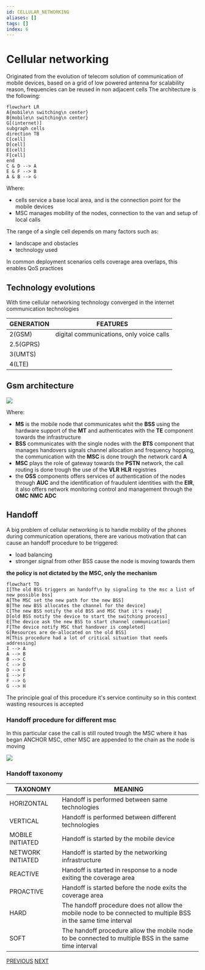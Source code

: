 ```yaml
---
id: CELLULAR_NETWORKING
aliases: []
tags: []
index: 6
---
```


# Cellular networking

Originated from the evolution of telecom solution of communication of mobile devices, based on a grid of low powered antenna for scalability reason, frequencies can be reused in non adjacent cells The architecture is the following:

```mermaid
flowchart LR
A{mobile\n switching\n center}
B{mobile\n switching\n center}
G[(internet)]
subgraph cells
direction TB
C[cell]
D[cell]
E[cell]
F[cell]
end
C & D --> A
E & F --> B
A & B --> G
```

Where:

- cells service a base local area, and is the connection point for the mobile devices
- MSC manages mobility of the nodes, connection to the van and setup of local calls

The range of a single cell depends on many factors such as:

- landscape and obstacles
- technology used

In common deployment scenarios cells coverage area overlaps, this enables QoS practices

## Technology evolutions

With time cellular networking technology converged in the internet communication technologies

| GENERATION | FEATURES                                 |
| ---------- | ---------------------------------------- |
| 2(GSM)     | digital communications, only voice calls |
| 2.5(GPRS)  |                                          |
| 3(UMTS)    |                                          |
| 4(LTE)     |                                          |

## Gsm architecture

![](mobile_systems/Pasted%20image%2020240307143626.png)

Where:

- **MS** is the mobile node that communicates whit the **BSS** using the hardware support of the **MT** and authenticates with the **TE** component towards the infrastructure
- **BSS** communicates with the single nodes with the **BTS** component that manages handovers signals channel allocation and frequency hopping, the communication with the **MSC** is done trough the network card **A**
- **MSC** plays the role of gateway towards the **PSTN** network, the call routing is done trough the use of the **VLR** **HLR** registries
- the **OSS** components offers services of authentication of the nodes through **AUC** and the identification of fraudulent identities with the **EIR**, it also offers network monitoring control and management through the **OMC** **NMC** **ADC**

## Handoff

A big problem of cellular networking is to handle mobility of the phones during communication operations, there are various motivation that can cause an handoff procedure to be triggered:

- load balancing
- stronger signal from other BSS cause the node is moving towards them

**the policy is not dictated by the MSC, only the mechanism**

```mermaid
flowchart TD
I[The old BSS triggers an handoff\n by signaling to the msc a list of new possible bss]
A[The MSC set the new path for the new BSS]
B[The new BSS allocates the channel for the device]
C[The new BSS notify the old BSS and MSC that it's ready]
D[old BSS notify the device to start the switching process]
E[The device ask the new BSS to start channel communication]
F[The device notify MSC that handover is completed]
G[Resources are de-allocated on the old BSS]
H[This procedure had a lot of critical situation that needs addressing]
I --> A
A --> B
B --> C
C --> D
D --> E
E --> F
F --> G
G --> H
```

The principle goal of this procedure it's service continuity so in this context wasting resources is accepted

### Handoff procedure for different msc

In this particular case the call is still routed trough the MSC where it has began ANCHOR MSC, other MSC are appended to the chain as the node is moving

![](mobile_systems/Pasted%20image%2020240606103443.png)

### Handoff taxonomy

| TAXONOMY          | MEANING                                                                                                        |
| ----------------- | -------------------------------------------------------------------------------------------------------------- |
| HORIZONTAL        | Handoff is performed between same technologies                                                                 |
| VERTICAL          | Handoff is performed between different technologies                                                            |
| MOBILE INITIATED  | Handoff is started by the mobile device                                                                        |
| NETWORK INITIATED | Handoff is started by the networking infrastructure                                                            |
| REACTIVE          | Handoff is started in response to a node exiting the coverage area                                             |
| PROACTIVE         | Handoff is started before the node exits the coverage area                                                     |
| HARD              | The handoff procedure does not allow the mobile node to be connected to multiple BSS in the same time interval |
| SOFT              | The handoff procedure allow the mobile node to be connected to multiple BSS in the same time interval          |

[PREVIOUS](pages/wireless/WIMAX.md) [NEXT](mobile_systems/wireless/BLUETOOTH.md)
